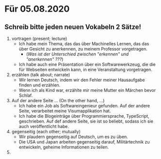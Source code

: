 # Für 05.08.2020

## Schreib bitte jeden neuen Vokabeln 2 Sätze!

1. vortragen \(present; lecture\)
   * Ich habe mein Thema, das das über Machinelles Lernen, das das über Gesicht zu anerkennen, zu meinem Professor vorgetragen.
     * \(_Was ist der Unterschied zwischen "erkennen" und "anerkennen" ???_\)
   * Ich habe auch eine Präsentation über ein Softwarewerkzeug, die die für Webseiten entwickeln kann, in eine Veranstaltung vorgetragen.
2. erzählen \(talk about; narrate\)
   * Wir lernen Deutsch, indem wir den Fehler meiner Hausaufgabe finden und erzählen.
   * Wenn ich als Kind war, erzählte mir meine Mutter ein Märchen bevor Schlaf.
3. Auf der andere Seite ... \(On the other hand, ...\)
   * Ich habe ein Job als Softwareingenieur gefunden. Auf der andere Seite, verarbeitet meine Visumapplikation hat.
   * Ich habe die Blogeinträge über Programmiersprache, TypeScript, geschrieben. Auf def andere Seite, sie ist so beliebt, sodass ich sie auch veröffentlicht habe.
4. gegenseitig \(each other; mutually\)
   * Wir plaudern gegenseitig auf Deutsch, um es zu üben.
   * Die USA und Japan arbeiten gegenseitig darauf, Militärtechnik zu entwickeln, geheime Informationen zu teilen.
5. 




